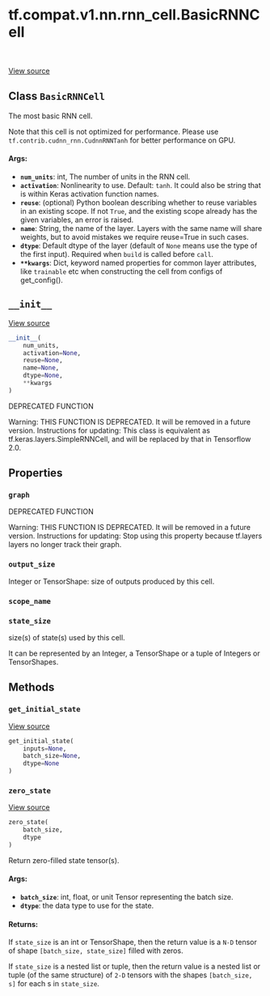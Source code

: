 <div itemscope itemtype="http://developers.google.com/ReferenceObject">
<meta itemprop="name" content="tf.compat.v1.nn.rnn_cell.BasicRNNCell" />
<meta itemprop="path" content="Stable" />
<meta itemprop="property" content="graph"/>
<meta itemprop="property" content="output_size"/>
<meta itemprop="property" content="scope_name"/>
<meta itemprop="property" content="state_size"/>
<meta itemprop="property" content="__init__"/>
<meta itemprop="property" content="get_initial_state"/>
<meta itemprop="property" content="zero_state"/>
</div>

# tf.compat.v1.nn.rnn_cell.BasicRNNCell

<!-- Insert buttons and diff -->

<table class="tfo-notebook-buttons tfo-api" align="left">
</table>

<a target="_blank" href="/code/stable/tensorflow/python/ops/rnn_cell_impl.py">View source</a>



## Class `BasicRNNCell`

The most basic RNN cell.



<!-- Placeholder for "Used in" -->

Note that this cell is not optimized for performance. Please use
`tf.contrib.cudnn_rnn.CudnnRNNTanh` for better performance on GPU.

#### Args:


* <b>`num_units`</b>: int, The number of units in the RNN cell.
* <b>`activation`</b>: Nonlinearity to use.  Default: `tanh`. It could also be string
  that is within Keras activation function names.
* <b>`reuse`</b>: (optional) Python boolean describing whether to reuse variables in an
  existing scope.  If not `True`, and the existing scope already has the
  given variables, an error is raised.
* <b>`name`</b>: String, the name of the layer. Layers with the same name will share
  weights, but to avoid mistakes we require reuse=True in such cases.
* <b>`dtype`</b>: Default dtype of the layer (default of `None` means use the type of
  the first input). Required when `build` is called before `call`.
* <b>`**kwargs`</b>: Dict, keyword named properties for common layer attributes, like
  `trainable` etc when constructing the cell from configs of get_config().

<h2 id="__init__"><code>__init__</code></h2>

<a target="_blank" href="/code/stable/tensorflow/python/ops/rnn_cell_impl.py">View source</a>

``` python
__init__(
    num_units,
    activation=None,
    reuse=None,
    name=None,
    dtype=None,
    **kwargs
)
```

DEPRECATED FUNCTION

Warning: THIS FUNCTION IS DEPRECATED. It will be removed in a future version.
Instructions for updating:
This class is equivalent as tf.keras.layers.SimpleRNNCell, and will be replaced by that in Tensorflow 2.0.



## Properties

<h3 id="graph"><code>graph</code></h3>

DEPRECATED FUNCTION

Warning: THIS FUNCTION IS DEPRECATED. It will be removed in a future version.
Instructions for updating:
Stop using this property because tf.layers layers no longer track their graph.

<h3 id="output_size"><code>output_size</code></h3>

Integer or TensorShape: size of outputs produced by this cell.


<h3 id="scope_name"><code>scope_name</code></h3>




<h3 id="state_size"><code>state_size</code></h3>

size(s) of state(s) used by this cell.

It can be represented by an Integer, a TensorShape or a tuple of Integers
or TensorShapes.



## Methods

<h3 id="get_initial_state"><code>get_initial_state</code></h3>

<a target="_blank" href="/code/stable/tensorflow/python/ops/rnn_cell_impl.py">View source</a>

``` python
get_initial_state(
    inputs=None,
    batch_size=None,
    dtype=None
)
```




<h3 id="zero_state"><code>zero_state</code></h3>

<a target="_blank" href="/code/stable/tensorflow/python/ops/rnn_cell_impl.py">View source</a>

``` python
zero_state(
    batch_size,
    dtype
)
```

Return zero-filled state tensor(s).


#### Args:


* <b>`batch_size`</b>: int, float, or unit Tensor representing the batch size.
* <b>`dtype`</b>: the data type to use for the state.


#### Returns:

If `state_size` is an int or TensorShape, then the return value is a
`N-D` tensor of shape `[batch_size, state_size]` filled with zeros.

If `state_size` is a nested list or tuple, then the return value is
a nested list or tuple (of the same structure) of `2-D` tensors with
the shapes `[batch_size, s]` for each s in `state_size`.






